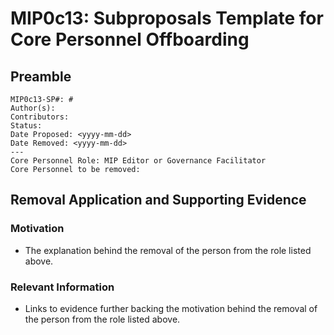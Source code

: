 # MIP0c13: Subproposals Template for Core Personnel Offboarding

## Preamble
```
MIP0c13-SP#: #
Author(s):
Contributors: 
Status:
Date Proposed: <yyyy-mm-dd>
Date Removed: <yyyy-mm-dd>
---
Core Personnel Role: MIP Editor or Governance Facilitator
Core Personnel to be removed:
```

## Removal Application and Supporting Evidence
    
### Motivation
- The explanation behind the removal of the person from the role listed above.

### Relevant Information
-  Links to evidence further backing the motivation behind the removal of the person from the role listed above.
